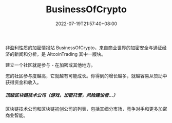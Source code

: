 ﻿---
weight: 
title: "BusinessOfCrypto"
description: "非盈利性质的加密情报站 BusinessOfCrypto，来自商业世界的加密安全与通证经济的新闻和分析，是 AltcoinTrading 其中一版块"
date: 2022-07-19T21:57:40+08:00
lastmod: 2022-07-19T16:45:40+08:00
draft: false
authors: ["MineW"]
featuredImage: "businessofcrypto.jpg"
link: "https://www.thebusinessofcrypto.com/"
tags: ["元宇宙资讯","BusinessOfCrypto"]
categories: ["navigation"]
navigation: ["元宇宙资讯"]
lightgallery: true
toc: true
pinned: false
recommend: false
recommend1: false
---
非盈利性质的加密情报站 BusinessOfCrypto，来自商业世界的加密安全与通证经济的新闻和分析，是 AltcoinTrading 其中一版块。

建立一个社区就是参与 - 在加密或其他地方。

您的社区参与度越高，它就越有可能成长。你得到的增长越多，就越容易从赞助中获得资金和收入。

##### 顶级区块链技术公司（游戏，加密托管，风险建设者...）

区块链技术公司和区块链初创公司的列表，包括其细分市场，竞争对手和更多加密商业智能。